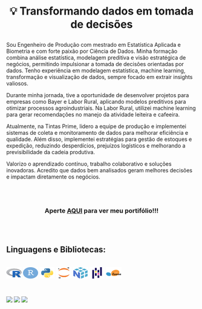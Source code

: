 # <p align="center"> 💡 Transformando dados em tomada de decisões 
</p>

Sou Engenheiro de Produção com mestrado em Estatística Aplicada e Biometria e com forte paixão por Ciência de Dados. Minha formação combina análise estatística, modelagem preditiva e visão estratégica de negócios, permitindo impulsionar a tomada de decisões orientadas por dados. Tenho experiência em modelagem estatística, machine learning, transformação e visualização de dados, sempre focado em extrair insights valiosos.     

Durante minha jornada, tive a oportunidade de desenvolver projetos para empresas como Bayer e Labor Rural, aplicando modelos preditivos para otimizar processos agroindustriais. Na Labor Rural, utilizei machine learning para gerar recomendações no manejo da atividade leiteira e cafeeira.       

Atualmente, na Tintas Prime, lidero a equipe de produção e implementei sistemas de coleta e monitoramento de dados para melhorar eficiência e qualidade. Além disso, implementei estratégias para gestão de estoques e expedição, reduzindo desperdícios, prejuízos logísticos e melhorando a previsibilidade da cadeia produtiva.     

Valorizo o aprendizado contínuo, trabalho colaborativo e soluções inovadoras. Acredito que dados bem analisados geram melhores decisões e impactam diretamente os negócios.

<br>
<br>


### <p align="center"> Aperte [AQUI](https://github.com/Gleynner/DataScience) para ver meu portifólio!!! 

<br>
<br>

## Linguagens e Bibliotecas:

<div style="display: inline_block"><br>
  <img align="center" alt="R" height="30" width="40" src="https://raw.githubusercontent.com/devicons/devicon/master/icons/r/r-original.svg">
  <img align="center" alt="R" height="30" width="40" src="https://raw.githubusercontent.com/devicons/devicon/master/icons/rstudio/rstudio-original.svg">
  <img align="center" alt="Python" height="30" width="40" src="https://raw.githubusercontent.com/devicons/devicon/master/icons/python/python-original.svg">
  <img align="center" alt="Jupyter" height="30" width="40" src="https://raw.githubusercontent.com/devicons/devicon/master/icons/jupyter/jupyter-original.svg">
  <img align="center" alt="SK" height="30" width="40" src="https://raw.githubusercontent.com/devicons/devicon/master/icons/numpy/numpy-original.svg">
  <img align="center" alt="SK" height="30" width="40" src="https://raw.githubusercontent.com/devicons/devicon/master/icons/pandas/pandas-original.svg">
  <img align="center" alt="SK" height="30" width="40" src="https://raw.githubusercontent.com/devicons/devicon/master/icons/scikitlearn/scikitlearn-original.svg">
</div>

<br>

##

<div> 
  <a href = "mailto:gleynnerghiotto@gmail.com"><img src="https://img.shields.io/badge/-Gmail-%23333?style=for-the-badge&logo=gmail&logoColor=white" target="_blank"></a>
  <a href="https://www.linkedin.com/in/gleynnerghiotto/" target="_blank"><img src="https://img.shields.io/badge/-LinkedIn-%230077B5?style=for-the-badge&logo=linkedin&logoColor=white" target="_blank"></a> 
  <a href="https://github.com/Gleynner" target="_blank"> <img src="https://img.shields.io/badge/-GitHub-%23181717?style=for-the-badge&logo=github&logoColor=white" target="_blank">

</div>
